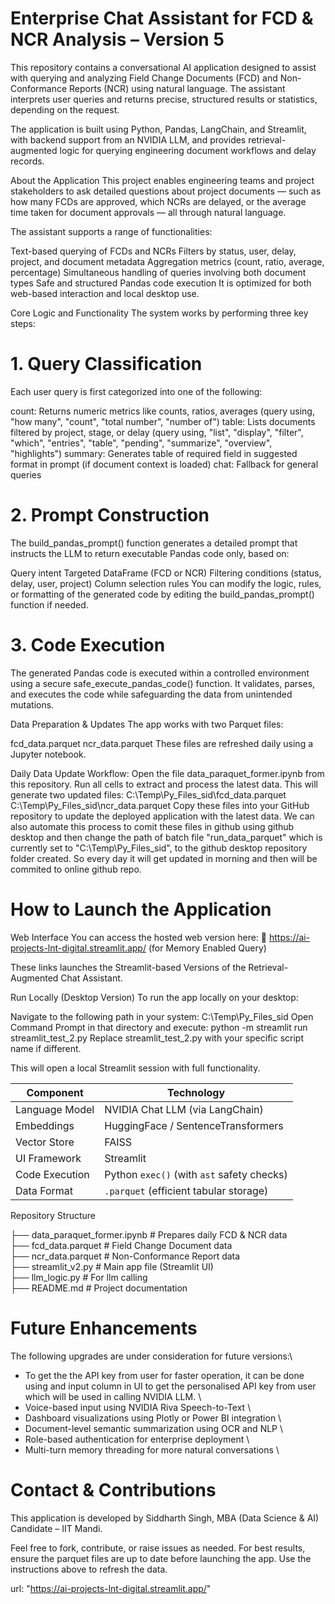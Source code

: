 # Enterprise Chat Assistant for FCD & NCR Analysis – Version 5
This repository contains a conversational AI application designed to assist with querying and analyzing Field Change Documents (FCD) and Non-Conformance Reports (NCR) using natural language. The assistant interprets user queries and returns precise, structured results or statistics, depending on the request.

The application is built using Python, Pandas, LangChain, and Streamlit, with backend support from an NVIDIA LLM, and provides retrieval-augmented logic for querying engineering document workflows and delay records.

About the Application
This project enables engineering teams and project stakeholders to ask detailed questions about project documents — such as how many FCDs are approved, which NCRs are delayed, or the average time taken for document approvals — all through natural language.

The assistant supports a range of functionalities:

Text-based querying of FCDs and NCRs
Filters by status, user, delay, project, and document metadata
Aggregation metrics (count, ratio, average, percentage)
Simultaneous handling of queries involving both document types
Safe and structured Pandas code execution
It is optimized for both web-based interaction and local desktop use.

Core Logic and Functionality
The system works by performing three key steps:

# 1. Query Classification
Each user query is first categorized into one of the following:

count: Returns numeric metrics like counts, ratios, averages (query using, "how many", "count", "total number", "number of")
table: Lists documents filtered by project, stage, or delay (query using, "list", "display", "filter", "which", "entries", "table", "pending", "summarize", "overview", "highlights")
summary: Generates table of required field in suggested format in prompt (if document context is loaded)
chat: Fallback for general queries
# 2. Prompt Construction
The build_pandas_prompt() function generates a detailed prompt that instructs the LLM to return executable Pandas code only, based on:

Query intent
Targeted DataFrame (FCD or NCR)
Filtering conditions (status, delay, user, project)
Column selection rules
You can modify the logic, rules, or formatting of the generated code by editing the build_pandas_prompt() function if needed.

# 3. Code Execution
The generated Pandas code is executed within a controlled environment using a secure safe_execute_pandas_code() function. It validates, parses, and executes the code while safeguarding the data from unintended mutations.

Data Preparation & Updates
The app works with two Parquet files:

fcd_data.parquet
ncr_data.parquet
These files are refreshed daily using a Jupyter notebook.

Daily Data Update Workflow:
Open the file data_paraquet_former.ipynb from this repository.
Run all cells to extract and process the latest data.
This will generate two updated files:
C:\Temp\Py_Files_sid\fcd_data.parquet
C:\Temp\Py_Files_sid\ncr_data.parquet
Copy these files into your GitHub repository to update the deployed application with the latest data.
We can also automate this process to comit these files in github using github desktop and then change the path of batch file "run_data_parquet" which is currently set to "C:\Temp\Py_Files_sid", to the github desktop repository folder created. So every day it will get updated in morning and then will be commited to online github repo.

# How to Launch the Application
Web Interface
You can access the hosted web version here:
🔗 https://ai-projects-lnt-digital.streamlit.app/ (for Memory Enabled Query)

These links launches the Streamlit-based Versions of the Retrieval-Augmented Chat Assistant.

Run Locally (Desktop Version)
To run the app locally on your desktop:

Navigate to the following path in your system: C:\Temp\Py_Files_sid
Open Command Prompt in that directory and execute:
python -m streamlit run streamlit_test_2.py
Replace streamlit_test_2.py with your specific script name if different.

This will open a local Streamlit session with full functionality.

| Component      | Technology                                 |
| -------------- | ------------------------------------------ |
| Language Model | NVIDIA Chat LLM (via LangChain)            |
| Embeddings     | HuggingFace / SentenceTransformers         |
| Vector Store   | FAISS                                      |
| UI Framework   | Streamlit                                  |
| Code Execution | Python `exec()` (with `ast` safety checks) |
| Data Format    | `.parquet` (efficient tabular storage)     |

Repository Structure

├── data_paraquet_former.ipynb        # Prepares daily FCD & NCR data \
├── fcd_data.parquet                  # Field Change Document data \
├── ncr_data.parquet                  # Non-Conformance Report data \
├── streamlit_v2.py                   # Main app file (Streamlit UI) \
├── llm_logic.py                      # For llm calling \
├── README.md                         # Project documentation 

# Future Enhancements
The following upgrades are under consideration for future versions:\

- To get the the API key from user for faster operation, it can be done using and input column in UI to get the personalised API key from user which will be used in calling NVIDIA LLM. \
- Voice-based input using NVIDIA Riva Speech-to-Text \
- Dashboard visualizations using Plotly or Power BI integration \
- Document-level semantic summarization using OCR and NLP \
- Role-based authentication for enterprise deployment \
- Multi-turn memory threading for more natural conversations \

# Contact & Contributions
This application is developed by Siddharth Singh,
MBA (Data Science & AI) Candidate – IIT Mandi.

Feel free to fork, contribute, or raise issues as needed.
For best results, ensure the parquet files are up to date before launching the app. Use the instructions above to refresh the data.

url: "https://ai-projects-lnt-digital.streamlit.app/"
